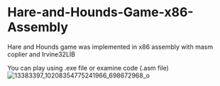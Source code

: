 # Hare-and-Hounds-Game-x86-Assembly

Hare and Hounds game was implemented in x86 assembly with masm coplier and Irvine32LİB

You can play using .exe file or examine code (.asm file) 
<br>
![13383397_10208354775241966_698672968_o](https://cloud.githubusercontent.com/assets/13722649/15804988/1d3945d2-2b24-11e6-8432-50089205e4ac.jpg)
